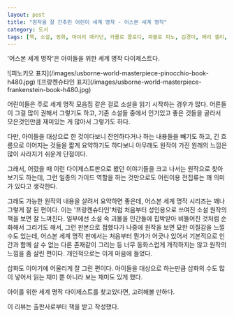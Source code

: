 ```yaml
---
layout: post
title: "원작을 잘 간추린 어린이 세계 명작 - 어스본 세계 명작"
category: 도서
tags: [책, 소설, 동화, 마이리 매키넌, 카를로 콜로디, 파블로 피노, 김경미, 메리 셸리, 대니얼 딕먼, 황소연, 어스본코리아, 비룡소, 서평]
---
```


'어스본 세계 명작'은
아이들을 위한 세계 명작 다이제스트다.

<!--
마이리 매키넌(Mairi Mackinnon)

피노키오(Pinocchio)
카를로 콜로디(Carlo Collodi)
파블로 피노(Pablo Pino)

프랑켄슈타인(Frankenstein)
메리 셸리(Mary Shelley)
대니얼 딕먼(Daniele Dickman)
-->

<p class="center" markdown="1">
![피노키오 표지](/images/usborne-world-masterpiece-pinocchio-book-h480.jpg)
![프랑켄슈타인 표지](/images/usborne-world-masterpiece-frankenstein-book-h480.jpg)
</p>

어린이들은 주로 세계 명작 모음집 같은 걸로 소설을 읽기 시작하는 경우가 많다.
어른들이 그걸 많이 권해서 그렇기도 하고,
기존 소설들 중에서 인기있고 좋은 것들을 골라서 모은것인만큼
재미있는 게 많아서 그렇기도 하다.

다만, 아이들을 대상으로 한 것이다보니
잔인하다거나 하는 내용들을 빼기도 하고,
긴 흐름으로 이어지는 것들을 짧게 요약하기도 하다보니
아무래도 원작이 가진 원래의 느낌은 많이 사라지기 쉬운게 단점이다.

그래서, 어렸을 때 이런 다이제스트판으로 봤던 이야기들을
크고 나서는 원작으로 찾아 보기도 하는데,
그런 일종의 가이드 역할을 하는 것만으로도 어린이용 전집류는 꽤 의미가 있다고 생각한다.

그래도 가능한 원작의 내용을 살려서 요약하면 좋은데,
어스본 세계 명작 시리즈는 꽤나 그렇게 잘 된 편이다.
이는 '프랑켄슈타인'처럼 처음부터 성인용으로 쓰여진 소설 원작의 책을 보면 잘 느껴진다.
일부에선 소설 속 괴물을 인간들에 핍박받아 비뚤어진 것처럼 순화해서 그리기도 해서,
그런 판본으로 접했다가 나중에 원작을 보면 묘한 이질감을 느낄 수도 있는데,
어스본 세계 명작 판에서는 처음부터 뭔가가 어긋나 있어서
기본적으로 인간과 함께 살 수 없는 다른 존재같이 그리는 등
너무 동화스럽게 개작하지는 않고
원작의 느낌을 좀 살린 편이다.
개인적으로는 이게 마음에 들었다.

삽화도 이야기에 어울리게 잘 그린 편이다.
아이들을 대상으로 하는만큼 삽화의 수도 많이 넣어서
읽는 재미 뿐 아니라 보는 재미도 있게 했다.

아이를 위한 세계 명작 다이제스트를 찾고있다면,
고려해볼 만하다.



<div class="im im-info">
이 리뷰는 출판사로부터 책을 받고 작성했다.
</div>
